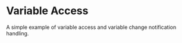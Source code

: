 Variable Access
===============

A simple example of variable access and variable change notification handling.


